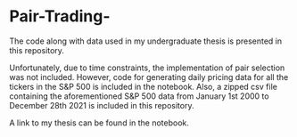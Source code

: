 # Pair-Trading-

The code along with data used in my undergraduate thesis is presented in this repository. 

Unfortunately, due to time constraints, the implementation of pair selection was not included. However, code for generating daily pricing data for all the tickers in the S&P 500 is included in the notebook. Also, a zipped csv file containing the aforementioned S&P 500 data from January 1st 2000 to December 28th 2021 is included in this repository. 

A link to my thesis can be found in the notebook. 
